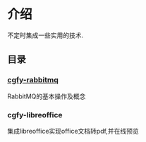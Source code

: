 # 介绍
不定时集成一些实用的技术.


## 目录


### [cgfy-rabbitmq](https://blog.csdn.net/qq877507054/article/details/102967445)


RabbitMQ的基本操作及概念

### cgfy-libreoffice


集成libreoffice实现office文档转pdf,并在线预览






